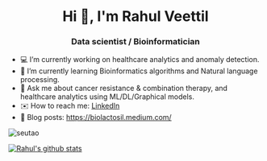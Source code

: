 <h1 align="center">Hi 👋, I'm Rahul Veettil</h1>
<h3 align="center">Data scientist / Bioinformatician</h3>

- 💻 I’m currently working on healthcare analytics and anomaly detection.
- 🌱 I’m currently learning Bioinformatics algorithms and Natural language processing.
- 💬 Ask me about cancer resistance & combination therapy, and healthcare analytics using ML/DL/Graphical models.
- ✉️ How to reach me: [LinkedIn](https://www.linkedin.com/in/rahulveettil/)
- 📘 Blog posts: https://biolactosil.medium.com/

<p align="left"> <img src="https://komarev.com/ghpvc/?username=vvrahul11" alt="seutao" /> </p>
  
[![Rahul's github stats](https://github-readme-stats.vercel.app/api?username=vvrahul11&count_private=true&show_icons=true&theme=radical&hide_rank=false)](https://github.com/anuraghazra/github-readme-stats)

